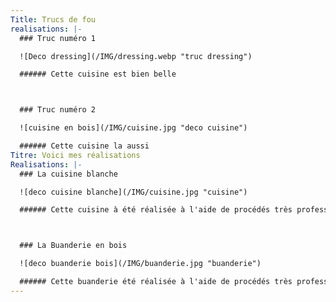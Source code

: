 ```yaml
---
Title: Trucs de fou
realisations: |-
  ### T﻿ruc numéro 1

  ![Deco dressing](/IMG/dressing.webp "truc dressing")

  ###### C﻿ette cuisine est bien belle



  ### T﻿ruc numéro 2

  ![cuisine en bois](/IMG/cuisine.jpg "deco cuisine")

  ###### C﻿ette cuisine la aussi
Titre: Voici mes réalisations
Realisations: |-
  ### L﻿a cuisine blanche

  ![deco cuisine blanche](/IMG/cuisine.jpg "cuisine")

  ###### C﻿ette cuisine à été réalisée à l'aide de procédés très professionnels.



  ### L﻿a Buanderie en bois

  ![deco buanderie bois](/IMG/buanderie.jpg "buanderie")

  ###### C﻿ette buanderie été réalisée à l'aide de procédés très professionnels.
---
```

